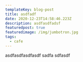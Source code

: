 ```yaml
---
templateKey: blog-post
title: asdfadf
date: 2020-12-23T14:58:46.223Z
description: asdfasdfadsf
featuredpost: true
featuredimage: /img/jumbotron.jpg
tags:
  - cafe
---
```

asdfasdfasdfasdf sadfa sdfasdf